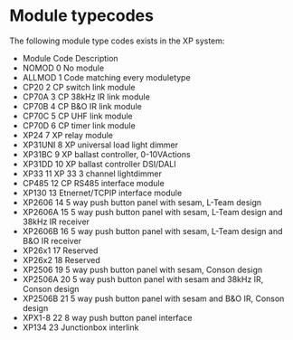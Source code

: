 # Module typecodes

The following module type codes exists in the XP system:

- Module Code Description
- NOMOD 0 No module
- ALLMOD 1 Code matching every moduletype
- CP20 2 CP switch link module
- CP70A 3 CP 38kHz IR link module
- CP70B 4 CP B&O IR link module
- CP70C 5 CP UHF link module
- CP70D 6 CP timer link module
- XP24 7 XP relay module
- XP31UNI 8 XP universal load light dimmer
- XP31BC 9 XP ballast controller, 0-10VActions
- XP31DD 10 XP ballast controller DSI/DALI
- XP33 11 XP 33 3 channel lightdimmer
- CP485 12 CP RS485 interface module
- XP130 13 Etnernet/TCPIP interface module
- XP2606 14 5 way push button panel with sesam, L-Team design
- XP2606A 15 5 way push button panel with sesam, L-Team design and 38kHz IR receiver
- XP2606B 16 5 way push button panel with sesam, L-Team design and B&O IR receiver
- XP26x1 17 Reserved
- XP26x2 18 Reserved
- XP2506 19 5 way push button panel with sesam, Conson design
- XP2506A 20 5 way push button panel with sesam and 38kHz IR, Conson design
- XP2506B 21 5 way push button panel with sesam and B&O IR, Conson design
- XPX1-8 22 8 way push button panel interface
- XP134 23 Junctionbox interlink